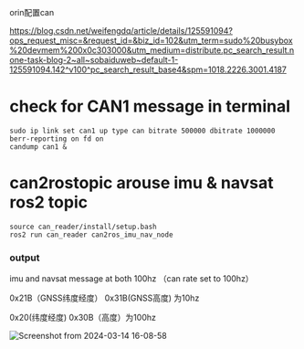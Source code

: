 orin配置can

https://blog.csdn.net/weifengdq/article/details/125591094?ops_request_misc=&request_id=&biz_id=102&utm_term=sudo%20busybox%20devmem%200x0c303000&utm_medium=distribute.pc_search_result.none-task-blog-2~all~sobaiduweb~default-1-125591094.142^v100^pc_search_result_base4&spm=1018.2226.3001.4187

# check for CAN1 message in terminal
```
sudo ip link set can1 up type can bitrate 500000 dbitrate 1000000 berr-reporting on fd on
candump can1 &
```

# can2rostopic arouse imu & navsat ros2 topic
```
source can_reader/install/setup.bash
ros2 run can_reader can2ros_imu_nav_node
```
### output
imu and navsat message at both 100hz （can rate set to 100hz）

0x21B（GNSS纬度经度） 0x31B(GNSS高度) 为10hz

0x20(纬度经度) 0x30B（高度）为100hz

![Screenshot from 2024-03-14 16-08-58](https://github.com/countsp/domain_controller/assets/102967883/034cf239-a92f-4b71-b594-6213b7000921)
